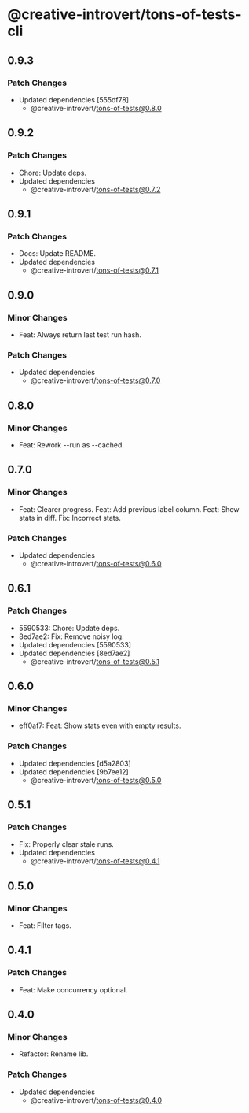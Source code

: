 # @creative-introvert/tons-of-tests-cli

## 0.9.3

### Patch Changes

- Updated dependencies [555df78]
  - @creative-introvert/tons-of-tests@0.8.0

## 0.9.2

### Patch Changes

- Chore: Update deps.
- Updated dependencies
  - @creative-introvert/tons-of-tests@0.7.2

## 0.9.1

### Patch Changes

- Docs: Update README.
- Updated dependencies
  - @creative-introvert/tons-of-tests@0.7.1

## 0.9.0

### Minor Changes

- Feat: Always return last test run hash.

### Patch Changes

- Updated dependencies
  - @creative-introvert/tons-of-tests@0.7.0

## 0.8.0

### Minor Changes

- Feat: Rework --run as --cached.

## 0.7.0

### Minor Changes

- Feat: Clearer progress.
  Feat: Add previous label column.
  Feat: Show stats in diff.
  Fix: Incorrect stats.

### Patch Changes

- Updated dependencies
  - @creative-introvert/tons-of-tests@0.6.0

## 0.6.1

### Patch Changes

- 5590533: Chore: Update deps.
- 8ed7ae2: Fix: Remove noisy log.
- Updated dependencies [5590533]
- Updated dependencies [8ed7ae2]
  - @creative-introvert/tons-of-tests@0.5.1

## 0.6.0

### Minor Changes

- eff0af7: Feat: Show stats even with empty results.

### Patch Changes

- Updated dependencies [d5a2803]
- Updated dependencies [9b7ee12]
  - @creative-introvert/tons-of-tests@0.5.0

## 0.5.1

### Patch Changes

- Fix: Properly clear stale runs.
- Updated dependencies
  - @creative-introvert/tons-of-tests@0.4.1

## 0.5.0

### Minor Changes

- Feat: Filter tags.

## 0.4.1

### Patch Changes

- Feat: Make concurrency optional.

## 0.4.0

### Minor Changes

- Refactor: Rename lib.

### Patch Changes

- Updated dependencies
  - @creative-introvert/tons-of-tests@0.4.0
